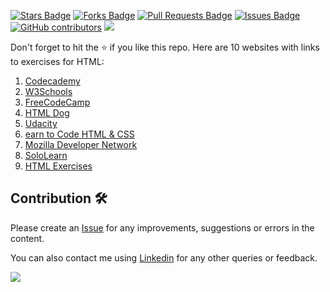 <a href="https://github.com/drshahizan/learn-php/stargazers"><img src="https://img.shields.io/github/stars/drshahizan/learn-php" alt="Stars Badge"/></a>
<a href="https://github.com/drshahizan/learn-php/network/members"><img src="https://img.shields.io/github/forks/drshahizan/learn-php" alt="Forks Badge"/></a>
<a href="https://github.com/drshahizan/learn-php/pulls"><img src="https://img.shields.io/github/issues-pr/drshahizan/learn-php" alt="Pull Requests Badge"/></a>
<a href="https://github.com/drshahizan/learn-php/issues"><img src="https://img.shields.io/github/issues/drshahizan/learn-php" alt="Issues Badge"/></a>
<a href="https://github.com/drshahizan/learn-php/graphs/contributors"><img alt="GitHub contributors" src="https://img.shields.io/github/contributors/drshahizan/learn-php?color=2b9348"></a>
![](https://visitor-badge.glitch.me/badge?page_id=drshahizan/learn-php)

Don't forget to hit the :star: if you like this repo.
Here are 10 websites with links to exercises for HTML:

1. [Codecademy](https://www.codecademy.com/learn/learn-html)
2. [W3Schools](https://www.w3schools.com/html/exercise.asp)
3. [FreeCodeCamp](https://www.freecodecamp.org/learn/responsive-web-design/basic-html-and-html5/)
4. [HTML Dog](https://htmldog.com/guides/html/beginner/exercises/)
5. [Udacity](https://www.udacity.com/course/intro-to-html-and-css--ud001)
6. [earn to Code HTML & CSS](https://learn.shayhowe.com/html-css/)
7. [Mozilla Developer Network](https://developer.mozilla.org/en-US/docs/Learn/HTML/Introduction_to_HTML/Exercises)
8. [SoloLearn](https://www.sololearn.com/Course/HTML/)
9. [HTML Exercises](https://html-exercises.com/)

## Contribution 🛠️
Please create an [Issue](https://github.com/drshahizan/learn-php/issues) for any improvements, suggestions or errors in the content.

You can also contact me using [Linkedin](https://www.linkedin.com/in/drshahizan/) for any other queries or feedback.

![](https://visitor-badge.glitch.me/badge?page_id=drshahizan)
